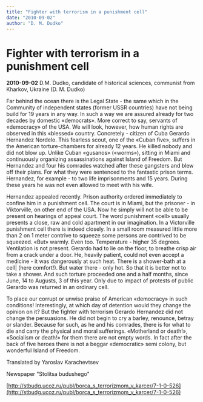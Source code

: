 ```yaml
---
title: "Fighter with terrorism in a punishment cell"
date: "2010-09-02"
author: "D. M. Dudko"
---
```


# Fighter with terrorism in a punishment cell

**2010-09-02** D.M. Dudko, candidate of historical sciences, communist from Kharkov, Ukraine (D. M. Dudko)

Far behind the ocean there is the Legal State - the same which in the Community of independent states (former USSR countries) have not being build for 19 years in any way. In such a way we are assured already for two decades by domestic «democrats». More correct to say, servants of «democracy» of the USA. We will look, however, how human rights are observed in this «blessed» country. Concretely - citizen of Cuba Gerardo Hernandez Nordelo. This fearless scout, one of the «Cuban five», suffers in the American torture-chambers for already 12 years. He killed nobody and did not blow up. Unlike Cuban «gusanos» («worms»), sitting in Miami and continuously organizing assassinations against Island of Freedom. But Hernandez and four his comrades watched after these gangsters and blew off their plans. For what they were sentenced to the fantastic prison terms. Hernandez, for example - to two life imprisonments and 15 years. During these years he was not even allowed to meet with his wife.

Hernandez appealed recently. Prison authority ordered immediately to confine him in a punishment cell. The court is in Miami, but the prisoner - in Viktorville, on other end of the USA. Now he simply will not be able to be present on hearings of appeal court. The word punishment «cell» usually presents a close, raw and cold apartment in our imagination. In a Victorville punishment cell there is indeed closely. In a small room measured little more than 2 on 1 meter contrive to squeeze some persons are contrived to be squeezed. «But» warmly. Even too. Temperature - higher 35 degrees. Ventilation is not present. Gerardo had to lie on the floor, to breathe crisp air from a crack under a door. He, heavily patient, could not even accept a medicine - it was dangerously at such heat. There is a shower-bath at a cell| (here comfort!). But water there - only hot. So that it is better not to take a shower. And such torture proceeded one and a half months, since June, 14 to Augusts, 3 of this year. Only due to impact of protests of public Gerardo was returned in an ordinary cell.

To place our corrupt or unwise praise of American «democracy» in such conditions! Interestingly, at which day of detention would they change the opinion on it? But the fighter with terrorism Gerardo Hernandez did not change the persuasions. He did not begin to cry a barley, renounce, betray or slander. Because for such, as he and his comrades, there is for what to die and carry the physical and moral sufferings. «Motherland or death!», «Socialism or death!» for them there are not empty words. In fact after the back of five heroes there is not a beggar «democratic» semi colony, but wonderful Island of Freedom.

Translated by Yaroslav Karachevtsev

Newspaper "Stolitsa budushego"

[http://stbudg.ucoz.ru/publ/borca_s_terrorizmom_v_karcer/7-1-0-526](http://stbudg.ucoz.ru/publ/borca_s_terrorizmom_v_karcer/7-1-0-526)
